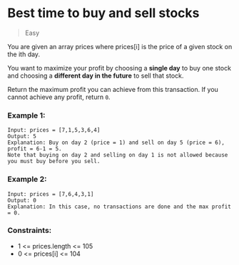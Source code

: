 # Best time to buy and sell stocks
> Easy

You are given an array prices where prices[i] is the price of a given stock on the ith day.

You want to maximize your profit by choosing a **single day** to buy one stock and choosing a **different day in the future** to sell that stock.

Return the maximum profit you can achieve from this transaction. If you cannot achieve any profit, return ``0``.

### Example 1:
~~~
Input: prices = [7,1,5,3,6,4]
Output: 5
Explanation: Buy on day 2 (price = 1) and sell on day 5 (price = 6), profit = 6-1 = 5.
Note that buying on day 2 and selling on day 1 is not allowed because you must buy before you sell.
~~~

### Example 2:
~~~
Input: prices = [7,6,4,3,1]
Output: 0
Explanation: In this case, no transactions are done and the max profit = 0.
~~~

### Constraints:

- 1 <= prices.length <= 105
- 0 <= prices[i] <= 104
